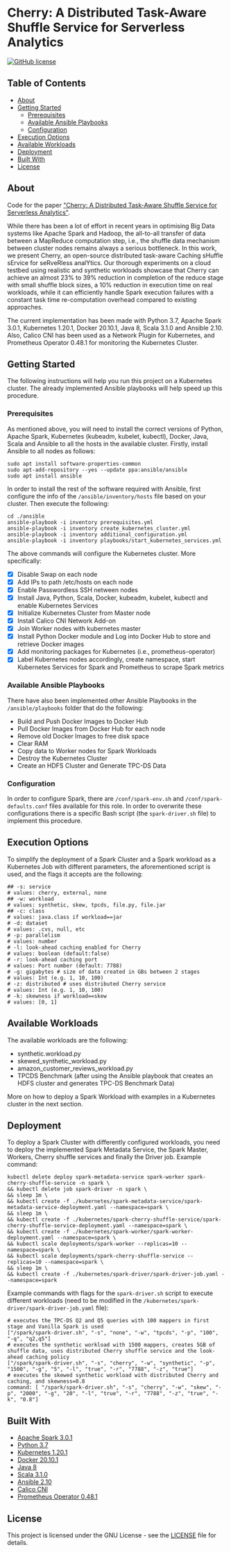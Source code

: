 # Cherry: A Distributed Task-Aware Shuffle Service for Serverless Analytics

[![GitHub license](https://img.shields.io/badge/license-GNU-blue.svg)](https://raw.githubusercontent.com/nikoshet/spark-cherry-shuffle-service/master/LICENSE)

## Table of Contents

+ [About](#about)
+ [Getting Started](#getting_started)
    + [Prerequisites](#prerequisites)
    + [Available Ansible Playbooks](#playbooks)
    + [Configuration](#configuration)
+ [Execution Options](#execution_options)	
+ [Available Workloads](#available_workloads)	
+ [Deployment](#deployment)
+ [Built With](#built_with)
+ [License](#license)

## About <a name = "about"></a>
Code for the paper ["Cherry: A Distributed Task-Aware Shuffle Service for Serverless Analytics"](https://ieeexplore.ieee.org/xpl/conhome/9671263/proceeding).

While there has been a lot of effort in recent years in optimising Big Data systems like Apache Spark and Hadoop, the all-to-all transfer of data between a MapReduce computation step, i.e., the shuffle data mechanism between cluster nodes remains always a serious bottleneck. In this work, we present Cherry, an open-source distributed task-aware Caching sHuffle sErvice for seRveRless analYtics. Our thorough experiments on a cloud testbed using realistic and synthetic workloads showcase that Cherry can achieve an almost 23% to 39% reduction in completion of the reduce stage with small shuffle block sizes, a 10% reduction in execution time on real workloads, while it can efficiently handle Spark execution failures with a constant task time re-computation overhead compared to existing approaches.

The current implementation has been made with Python 3.7, Apache Spark 3.0.1, Kubernetes 1.20.1, Docker 20.10.1, Java 8, Scala 3.1.0 and Ansible 2.10. Also, Calico CNI has been used as a Network Plugin for Kubernetes, and Prometheus Operator 0.48.1 for monitoring the Kubernetes Cluster.

## Getting Started <a name = "getting_started"></a>

The following instructions will help you run this project on a Kubernetes cluster. The already implemented Ansible playbooks will help speed up this procedure.

### Prerequisites <a name = "prerequisites"></a>

As mentioned above, you will need to install the correct versions of Python, Apache Spark, Kubernetes (kubeadm, kubelet, kubectl), Docker, Java, Scala and Ansible to all the hosts in the available cluster.
Firstly, install Ansible to all nodes as follows:
```
sudo apt install software-properties-common
sudo apt-add-repository --yes --update ppa:ansible/ansible
sudo apt install ansible

```
In order to install the rest of the software required with Ansible, first configure the info of the `/ansible/inventory/hosts` file based on your cluster. Then execute the following:
```
cd ./ansible
ansible-playbook -i inventory prerequisites.yml
ansible-playbook -i inventory create_kubernetes_cluster.yml
ansible-playbook -i inventory additional_configuration.yml
ansible-playbook -i inventory playbooks/start_kubernetes_services.yml
```
The above commands will configure the Kubernetes cluster. More specifically:
- [X] Disable Swap on each node
- [X] Add IPs to path /etc/hosts on each node
- [X] Enable Passwordless SSH netween nodes
- [X] Install Java, Python, Scala, Docker, kubeadm, kubelet, kubectl and enable Kubernetes Services
- [X] Initialize Kubernetes Cluster from Master node
- [X] Install Calico CNI Network Add-on
- [X] Join Worker nodes with kubernetes master
- [X] Install Python Docker module and Log into Docker Hub to store and retrieve Docker images
- [X] Add monitoring packages for Kubernetes (i.e., prometheus-operator)
- [X] Label Kubernetes nodes accordingly, create namespace, start Kubernetes Services for Spark and Prometheus to scrape Spark metrics

### Available Ansible Playbooks <a name = "playbooks"></a>
There have also been implemented other Ansible Playbooks in the `/ansible/playbooks` folder that do the following:
- Build and Push Docker Images to Docker Hub
- Pull Docker Images from Docker Hub for each node
- Remove old Docker Images to free disk space
- Clear RAM
- Copy data to Worker nodes for Spark Workloads
- Destroy the Kubernetes Cluster
- Create an HDFS Cluster and Generate TPC-DS Data

### Configuration <a name = "configuration"></a>
In order to configure Spark, there are `/conf/spark-env.sh` and `/conf/spark-defaults.conf` files available for this role. 
In order to overwrite these configurations there is a specific Bash script (the `spark-driver.sh` file) to implement this procedure.


## Execution Options <a name = "execution_options"></a>
To simplify the deployment of a Spark Cluster and a Spark workload as a Kubernetes Job with different parameters, the aforementioned script is used, and the flags it accepts are the following:
```
## -s: service
# values: cherry, external, none
## -w: workload
# values: synthetic, skew, tpcds, file.py, file.jar
## -c: class
# values: java.class if workload==jar
# -d: dataset
# values: .cvs, null, etc
# -p: parallelism
# values: number
# -l: look-ahead caching enabled for Cherry
# values: boolean (default:false)
# -r: look-ahead caching port
# values: Port number (default: 7788)
# -g: gigabytes # size of data created in GBs between 2 stages
# values: Int (e.g. 1, 10, 100)
# -z: distributed # uses distributed Cherry service
# values: Int (e.g. 1, 10, 100)
# -k: skewness if workload==skew
# values: [0, 1]
```
## Available Workloads <a name = "available_workloads"></a>
The available workloads are the following:
- synthetic.workload.py
- skewed_synthetic_workload.py
- amazon_customer_reviews_workload.py
- TPCDS Benchmark (after using the Ansible playbook that creates an HDFS cluster and generates TPC-DS Benchmark Data)

More on how to deploy a Spark Workload with examples in a Kubernetes cluster in the next section.

## Deployment <a name = "deployment"></a>
To deploy a Spark Cluster with differently configured workloads, you need to deploy the implemented Spark Metadata Service, the Spark Master, Workers, Cherry shuffle services and finally the Driver job. Example command:
```
kubectl delete deploy spark-metadata-service spark-worker spark-cherry-shuffle-service -n spark \
&& kubectl delete job spark-driver -n spark \
&& sleep 1m \
&& kubectl create -f ./kubernetes/spark-metadata-service/spark-metadata-service-deployment.yaml --namespace=spark \
&& sleep 1m \
&& kubectl create -f ./kubernetes/spark-cherry-shuffle-service/spark-cherry-shuffle-service-deployment.yaml --namespace=spark \
&& kubectl create -f ./kubernetes/spark-worker/spark-worker-deployment.yaml --namespace=spark \
&& kubectl scale deployments/spark-worker --replicas=10 --namespace=spark \
&& kubectl scale deployments/spark-cherry-shuffle-service --replicas=10 --namespace=spark \
&& sleep 1m \
&& kubectl create -f ./kubernetes/spark-driver/spark-driver-job.yaml --namespace=spark
```

Example commands with flags for the `spark-driver.sh` script to execute different workloads (need to be modified in the `/kubernetes/spark-driver/spark-driver-job.yaml` file):
```
# executes the TPC-DS Q2 and Q5 queries with 100 mappers in first stage and Vanilla Spark is used
["/spark/spark-driver.sh", "-s", "none", "-w", "tpcds", "-p", "100", "-q", "q2,q5"] 
# executes the synthetic workload with 1500 mappers, creates 5GB of shuffle data, uses distributed Cherry shuffle service and the look-ahead caching policy 
["/spark/spark-driver.sh", "-s", "cherry", "-w", "synthetic", "-p", "1500", "-g", "5", "-l", "true", "-r", "7788", "-z", "true"]
# executes the skewed synthetic workload with distributed Cherry and caching, and skewness=0.8
command: [ "/spark/spark-driver.sh", "-s", "cherry", "-w", "skew", "-p", "2000", "-g", "20", "-l", "true", "-r", "7788", "-z", "true", "-k", "0.8"] 
```

## Built With <a name = "built_with"></a>
* [Apache Spark 3.0.1](https://spark.apache.org/docs/3.0.1/) 
* [Python 3.7](https://docs.python.org/3/whatsnew/3.7.html)
* [Kubernetes 1.20.1](https://kubernetes.io/blog/2020/12/08/kubernetes-1-20-release-announcement/)
* [Docker 20.10.1](https://www.docker.com/blog/introducing-docker-engine-20-10/)
* [Java 8](https://www.oracle.com/java/technologies/java8.html)
* [Scala 3.1.0](https://scala-lang.org/blog/2021/10/21/scala-3.1.0-released.html)
* [Ansible 2.10](https://docs.ansible.com/ansible/latest/installation_guide/intro_installation.html)
* [Calico CNI](https://projectcalico.docs.tigera.io/reference/cni-plugin/configuratio)
* [Prometheus Operator 0.48.1](https://github.com/prometheus-operator/prometheus-operator)


## License <a name = "license"></a>
This project is licensed under the GNU License - see the [LICENSE](LICENSE) file for details.
